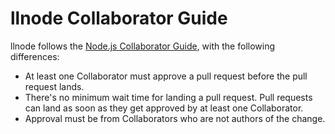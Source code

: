 # llnode Collaborator Guide

llnode follows the
[Node.js Collaborator Guide](https://github.com/nodejs/node/blob/master/COLLABORATOR_GUIDE.md),
with the following differences:

  - At least one Collaborator must approve a pull request before the pull 
    request lands.
  - There's no minimum wait time for landing a pull request. Pull requests can
    land as soon as they get approved by at least one Collaborator.
  - Approval must be from Collaborators who are not authors of the change.
